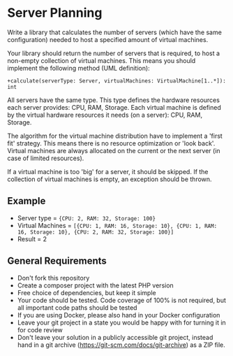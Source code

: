 # Server Planning

Write a library that calculates the number of servers (which have the same configuration) needed to host a specified
amount of virtual machines.

Your library should return the number of servers that is required, to host a non-empty collection of virtual machines.
This means you should implement the following method (UML definition):
```
+calculate(serverType: Server, virtualMachines: VirtualMachine[1..*]): int
```
All servers have the same type. This type defines the hardware resources each server provides: CPU, RAM, Storage.
Each virtual machine is defined by the virtual hardware resources it needs (on a server): CPU, RAM, Storage.

The algorithm for the virtual machine distribution have to implement a 'first fit' strategy. 
This means there is no resource optimization or 'look back'.
Virtual machines are always allocated on the current or the next server (in case of limited resources).

If a virtual machine is too 'big' for a server, it should be skipped.
If the collection of virtual machines is empty, an exception should be thrown.

## Example
* Server type = `{CPU: 2, RAM: 32, Storage: 100}`
* Virtual Machines = `[{CPU: 1, RAM: 16, Storage: 10}, {CPU: 1, RAM: 16, Storage: 10}, {CPU: 2, RAM: 32, Storage: 100}]`
* Result = 2

## General Requirements
* Don't fork this repository
* Create a composer project with the latest PHP version
* Free choice of dependencies, but keep it simple
* Your code should be tested. Code coverage of 100% is not required, but all
  important code paths should be tested
* If you are using Docker, please also hand in your Docker configuration
* Leave your git project in a state you would be happy with for turning it in for code review
* Don't leave your solution in a publicly accessible git project, instead hand in a git archive
  (https://git-scm.com/docs/git-archive) as a ZIP file.
